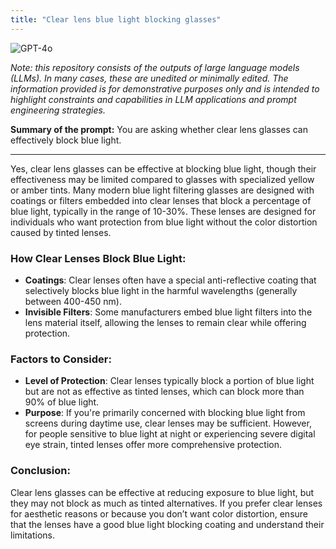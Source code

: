 ```yaml
---
title: "Clear lens blue light blocking glasses"
---
```

![GPT-4o](https://img.shields.io/badge/GPT--4o-3333FF?style=for-the-badge&logo=openai&logoColor=white)



*Note: this repository consists of the outputs of large language models (LLMs). In many cases, these are unedited or minimally edited. The information provided is for demonstrative purposes only and is intended to highlight constraints and capabilities in LLM applications and prompt engineering strategies.*


**Summary of the prompt:** You are asking whether clear lens glasses can effectively block blue light.

---

Yes, clear lens glasses can be effective at blocking blue light, though their effectiveness may be limited compared to glasses with specialized yellow or amber tints. Many modern blue light filtering glasses are designed with coatings or filters embedded into clear lenses that block a percentage of blue light, typically in the range of 10-30%. These lenses are designed for individuals who want protection from blue light without the color distortion caused by tinted lenses.

### How Clear Lenses Block Blue Light:
- **Coatings**: Clear lenses often have a special anti-reflective coating that selectively blocks blue light in the harmful wavelengths (generally between 400-450 nm).
- **Invisible Filters**: Some manufacturers embed blue light filters into the lens material itself, allowing the lenses to remain clear while offering protection.

### Factors to Consider:
- **Level of Protection**: Clear lenses typically block a portion of blue light but are not as effective as tinted lenses, which can block more than 90% of blue light.
- **Purpose**: If you're primarily concerned with blocking blue light from screens during daytime use, clear lenses may be sufficient. However, for people sensitive to blue light at night or experiencing severe digital eye strain, tinted lenses offer more comprehensive protection.

### Conclusion:
Clear lens glasses can be effective at reducing exposure to blue light, but they may not block as much as tinted alternatives. If you prefer clear lenses for aesthetic reasons or because you don’t want color distortion, ensure that the lenses have a good blue light blocking coating and understand their limitations.